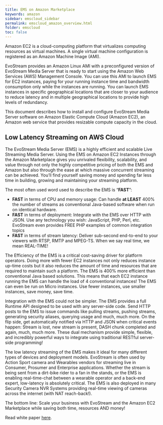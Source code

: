 ```yaml
---
title: EMS on Amazon Marketplace
keywords: amazon
sidebar: emscloud_sidebar
permalink: emscloud_amazon_overview.html
folder: emscloud
toc: false
---
```


Amazon EC2 is a cloud-computing platform that virtualizes computing resources as virtual machines. A single virtual machine configuration is registered as an Amazon Machine Image (AMI).

EvoStream provides an Amazon Linux  AMI with a preconfigured version of EvoStream Media Server that is ready to start using the Amazon Web Services (AWS) Management Console. You can use this AMI to launch EMS for EC2 instances, paying for your running instance time and bandwidth consumption only while the instances are running. You can launch EMS instances in specific geographical locations that are closer to your audience to reduce latency and in multiple geographical locations to provide high levels of redundancy.

This document describes how to install and configure EvoStream Media Server software on Amazon Elastic Compute Cloud (Amazon EC2), an Amazon web service that provides resizable compute capacity in the cloud.



## Low Latency Streaming on AWS Cloud

The EvoStream Media Server (EMS) is a highly efficient and scalable Live Streaming Media Server. Using the EMS on Amazon EC2 Instances through the Amazon Marketplace gives you unrivaled flexibility, scalability, and value through not only the highly competitive pricing of both the EMS and Amazon but also through the ease at which massive concurrent streaming can be achieved. You’ll find yourself saving money and spending far less time in building, growing and maintaining your streaming platform.

The most often used word used to describe the EMS is “**FAST**”:

- **FAST** in terms of CPU and memory usage: Can handle **at LEAST** 400% the number of streams as conventional Java-based software when run on identical hardware.
- **FAST** in terms of deployment: Integrate with the EMS over HTTP with JSON. Use any technology you wish: JavaScript, PHP, Perl, etc. EvoStream even provides FREE PHP examples of common integration topics
- **FAST** in terms of stream latency: Deliver sub-second end-to-end to your viewers with RTSP, RMTP and MPEG-TS. When we say real time, we mean REAL-TIME!



The Efficiency of the EMS is a critical cost-saving driver for platform operators. Doing more with fewer EC2 instances not only reduces instance up-time costs but it also reduces the amount of time and resources that are required to maintain such a platform. The EMS is 400% more efficient than conventional Java based solutions. This means that each EC2 instance running the EMS can handle the load of 4 conventional instances! The EMS can even be run on Micro instances. Use fewer instances, use smaller instances, save money, save time.

Integration with the EMS could not be simpler. The EMS provides a full Runtime API designed to be used with any server-side code. Send HTTP posts to the EMS to issue commands like pulling streams, pushing streams, generating security aliases, querying usage and much, much more. On the flip side, get automatically notified via HTTP and JSON when critical events happen: Stream is lost, new stream is present, DASH chunk completed and again, much, much more. These dual mechanism provide simple, flexible, and incredibly powerful ways to integrate using traditional RESTful server-side programming!

The low latency streaming of the EMS makes it ideal for many different types of devices and deployment models. EvoStream is often used by Action Sport camera and Wearables vendors for streaming live in Consumer, Prosumer and Enterprise applications. Whether the stream is being sent from a dirt-bike rider to a fan in the stands, or the EMS is enabling real-time-chat between a wearable operator and a back-end expert, low-latency is absolutely critical. The EMS is also deployed in many Security Camera NVR Systems providing real-time viewing of cameras across the internet (with NAT reach-back!).

The bottom line: Scale your business with EvoStream and the Amazon EC2 Marketplace while saving both time, resources AND money!



Read white paper [here](https://evostream.com/low-latency-streaming-on-aws-cloud/).

